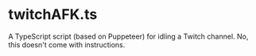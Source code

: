 # twitchAFK.ts

A TypeScript script (based on Puppeteer) for idling a Twitch channel. No, this doesn't come with instructions.
